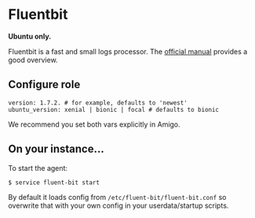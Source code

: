 # Fluentbit

**Ubuntu only.**

Fluentbit is a fast and small logs processor. The [official
manual](https://docs.fluentbit.io/manual/) provides a good overview.

## Configure role

    version: 1.7.2. # for example, defaults to 'newest'
    ubuntu_version: xenial | bionic | focal # defaults to bionic

We recommend you set both vars explicitly in Amigo.

## On your instance...

To start the agent:

    $ service fluent-bit start

By default it loads config from `/etc/fluent-bit/fluent-bit.conf` so
overwrite that with your own config in your userdata/startup scripts.
